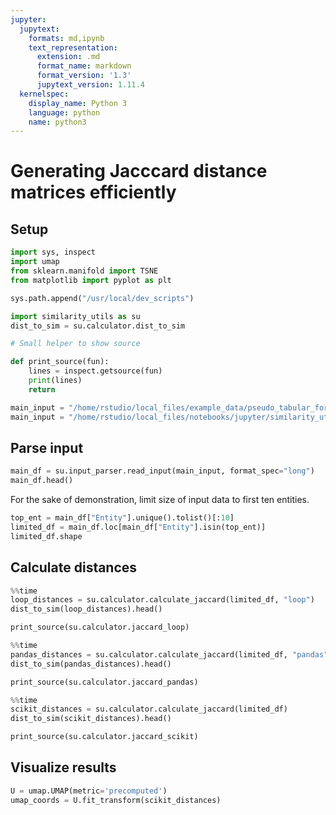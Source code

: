 ```yaml
---
jupyter:
  jupytext:
    formats: md,ipynb
    text_representation:
      extension: .md
      format_name: markdown
      format_version: '1.3'
      jupytext_version: 1.11.4
  kernelspec:
    display_name: Python 3
    language: python
    name: python3
---
```


# Generating Jacccard distance matrices efficiently

## Setup

```python
import sys, inspect
import umap
from sklearn.manifold import TSNE
from matplotlib import pyplot as plt
```

```python
sys.path.append("/usr/local/dev_scripts")

import similarity_utils as su
dist_to_sim = su.calculator.dist_to_sim 
```

```python
# Small helper to show source

def print_source(fun):
    lines = inspect.getsource(fun)
    print(lines)
    return
```

```python
main_input = "/home/rstudio/local_files/example_data/pseudo_tabular_format.csv"
main_input = "/home/rstudio/local_files/notebooks/jupyter/similarity_utils/long_format_category_labels.csv"
```

## Parse input

```python
main_df = su.input_parser.read_input(main_input, format_spec="long")
main_df.head()
```

For the sake of demonstration, limit size of input data to first ten entities.

```python
top_ent = main_df["Entity"].unique().tolist()[:10]
limited_df = main_df.loc[main_df["Entity"].isin(top_ent)]
limited_df.shape
```

## Calculate distances

```python
%%time
loop_distances = su.calculator.calculate_jaccard(limited_df, "loop")
dist_to_sim(loop_distances).head()
```

```python
print_source(su.calculator.jaccard_loop)
```

```python
%%time
pandas_distances = su.calculator.calculate_jaccard(limited_df, "pandas")
dist_to_sim(pandas_distances).head()
```

```python
print_source(su.calculator.jaccard_pandas)
```

```python
%%time
scikit_distances = su.calculator.calculate_jaccard(limited_df)
dist_to_sim(scikit_distances).head()
```

```python
print_source(su.calculator.jaccard_scikit)
```

## Visualize results

```python
U = umap.UMAP(metric='precomputed')
umap_coords = U.fit_transform(scikit_distances)
```

```python

```
